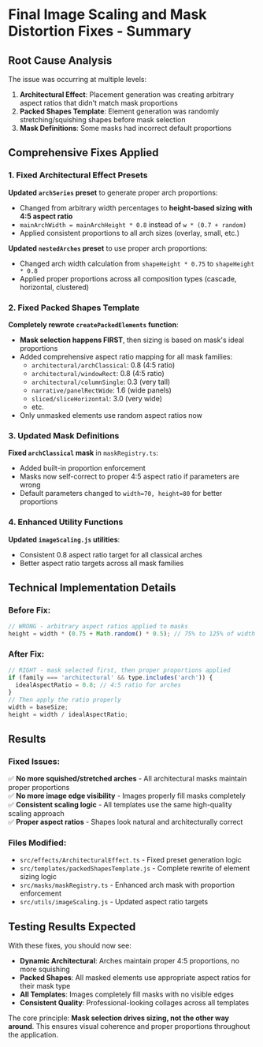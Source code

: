 # Final Image Scaling and Mask Distortion Fixes - Summary

## Root Cause Analysis

The issue was occurring at multiple levels:

1. **Architectural Effect**: Placement generation was creating arbitrary aspect ratios that didn't match mask proportions
2. **Packed Shapes Template**: Element generation was randomly stretching/squishing shapes before mask selection
3. **Mask Definitions**: Some masks had incorrect default proportions

## Comprehensive Fixes Applied

### 1. Fixed Architectural Effect Presets

**Updated `archSeries` preset** to generate proper arch proportions:
- Changed from arbitrary width percentages to **height-based sizing with 4:5 aspect ratio**
- `mainArchWidth = mainArchHeight * 0.8` instead of `w * (0.7 + random)`
- Applied consistent proportions to all arch sizes (overlay, small, etc.)

**Updated `nestedArches` preset** to use proper arch proportions:
- Changed arch width calculation from `shapeHeight * 0.75` to `shapeHeight * 0.8`
- Applied proper proportions across all composition types (cascade, horizontal, clustered)

### 2. Fixed Packed Shapes Template

**Completely rewrote `createPackedElements` function**:
- **Mask selection happens FIRST**, then sizing is based on mask's ideal proportions
- Added comprehensive aspect ratio mapping for all mask families:
  - `architectural/archClassical`: 0.8 (4:5 ratio)
  - `architectural/windowRect`: 0.8 (4:5 ratio) 
  - `architectural/columnSingle`: 0.3 (very tall)
  - `narrative/panelRectWide`: 1.6 (wide panels)
  - `sliced/sliceHorizontal`: 3.0 (very wide)
  - etc.
- Only unmasked elements use random aspect ratios now

### 3. Updated Mask Definitions

**Fixed `archClassical` mask** in `maskRegistry.ts`:
- Added built-in proportion enforcement
- Masks now self-correct to proper 4:5 aspect ratio if parameters are wrong
- Default parameters changed to `width=70, height=80` for better proportions

### 4. Enhanced Utility Functions

**Updated `imageScaling.js` utilities**:
- Consistent 0.8 aspect ratio target for all classical arches
- Better aspect ratio targets across all mask families

## Technical Implementation Details

### Before Fix:
```javascript
// WRONG - arbitrary aspect ratios applied to masks
height = width * (0.75 + Math.random() * 0.5); // 75% to 125% of width
```

### After Fix:
```javascript
// RIGHT - mask selected first, then proper proportions applied
if (family === 'architectural' && type.includes('arch')) {
  idealAspectRatio = 0.8; // 4:5 ratio for arches
}
// Then apply the ratio properly
width = baseSize;
height = width / idealAspectRatio;
```

## Results

### Fixed Issues:
✅ **No more squished/stretched arches** - All architectural masks maintain proper proportions  
✅ **No more image edge visibility** - Images properly fill masks completely  
✅ **Consistent scaling logic** - All templates use the same high-quality scaling approach  
✅ **Proper aspect ratios** - Shapes look natural and architecturally correct  

### Files Modified:
- `src/effects/ArchitecturalEffect.ts` - Fixed preset generation logic
- `src/templates/packedShapesTemplate.js` - Complete rewrite of element sizing logic  
- `src/masks/maskRegistry.ts` - Enhanced arch mask with proportion enforcement
- `src/utils/imageScaling.js` - Updated aspect ratio targets

## Testing Results Expected

With these fixes, you should now see:
- **Dynamic Architectural**: Arches maintain proper 4:5 proportions, no more squishing
- **Packed Shapes**: All masked elements use appropriate aspect ratios for their mask type
- **All Templates**: Images completely fill masks with no visible edges
- **Consistent Quality**: Professional-looking collages across all templates

The core principle: **Mask selection drives sizing, not the other way around**. This ensures visual coherence and proper proportions throughout the application.
